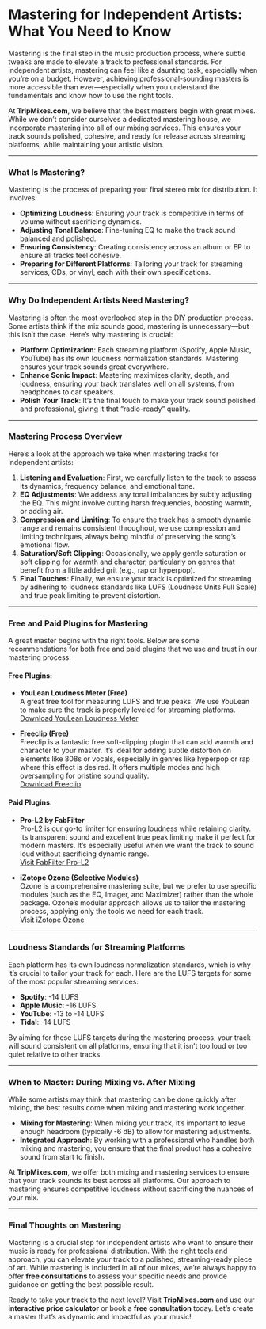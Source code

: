 # **Mastering for Independent Artists: What You Need to Know**

Mastering is the final step in the music production process, where subtle tweaks are made to elevate a track to professional standards. For independent artists, mastering can feel like a daunting task, especially when you’re on a budget. However, achieving professional-sounding masters is more accessible than ever—especially when you understand the fundamentals and know how to use the right tools.

At **TripMixes.com**, we believe that the best masters begin with great mixes. While we don’t consider ourselves a dedicated mastering house, we incorporate mastering into all of our mixing services. This ensures your track sounds polished, cohesive, and ready for release across streaming platforms, while maintaining your artistic vision.

---

### **What Is Mastering?**
Mastering is the process of preparing your final stereo mix for distribution. It involves:
- **Optimizing Loudness**: Ensuring your track is competitive in terms of volume without sacrificing dynamics.
- **Adjusting Tonal Balance**: Fine-tuning EQ to make the track sound balanced and polished.
- **Ensuring Consistency**: Creating consistency across an album or EP to ensure all tracks feel cohesive.
- **Preparing for Different Platforms**: Tailoring your track for streaming services, CDs, or vinyl, each with their own specifications.

---

### **Why Do Independent Artists Need Mastering?**
Mastering is often the most overlooked step in the DIY production process. Some artists think if the mix sounds good, mastering is unnecessary—but this isn’t the case. Here’s why mastering is crucial:
- **Platform Optimization**: Each streaming platform (Spotify, Apple Music, YouTube) has its own loudness normalization standards. Mastering ensures your track sounds great everywhere.  
- **Enhance Sonic Impact**: Mastering maximizes clarity, depth, and loudness, ensuring your track translates well on all systems, from headphones to car speakers.  
- **Polish Your Track**: It’s the final touch to make your track sound polished and professional, giving it that “radio-ready” quality.

---

### **Mastering Process Overview**
Here’s a look at the approach we take when mastering tracks for independent artists:
1. **Listening and Evaluation**: First, we carefully listen to the track to assess its dynamics, frequency balance, and emotional tone.  
2. **EQ Adjustments**: We address any tonal imbalances by subtly adjusting the EQ. This might involve cutting harsh frequencies, boosting warmth, or adding air.  
3. **Compression and Limiting**: To ensure the track has a smooth dynamic range and remains consistent throughout, we use compression and limiting techniques, always being mindful of preserving the song’s emotional flow.  
4. **Saturation/Soft Clipping**: Occasionally, we apply gentle saturation or soft clipping for warmth and character, particularly on genres that benefit from a little added grit (e.g., rap or hyperpop).  
5. **Final Touches**: Finally, we ensure your track is optimized for streaming by adhering to loudness standards like LUFS (Loudness Units Full Scale) and true peak limiting to prevent distortion.

---

### **Free and Paid Plugins for Mastering**
A great master begins with the right tools. Below are some recommendations for both free and paid plugins that we use and trust in our mastering process:

#### **Free Plugins:**
- **YouLean Loudness Meter (Free)**  
   A great free tool for measuring LUFS and true peaks. We use YouLean to make sure the track is properly leveled for streaming platforms.  
   [Download YouLean Loudness Meter](https://youlean.co/youlean-loudness-meter/)

- **Freeclip (Free)**  
   Freeclip is a fantastic free soft-clipping plugin that can add warmth and character to your master. It’s ideal for adding subtle distortion on elements like 808s or vocals, especially in genres like hyperpop or rap where this effect is desired. It offers multiple modes and high oversampling for pristine sound quality.  
   [Download Freeclip](https://www.lkjb.xyz/FreeClip/)

#### **Paid Plugins:**
- **Pro-L2 by FabFilter**  
   Pro-L2 is our go-to limiter for ensuring loudness while retaining clarity. Its transparent sound and excellent true peak limiting make it perfect for modern masters. It’s especially useful when we want the track to sound loud without sacrificing dynamic range.  
   [Visit FabFilter Pro-L2](https://www.fabfilter.com/products/pro-l2-limiter-plugin)

- **iZotope Ozone (Selective Modules)**  
   Ozone is a comprehensive mastering suite, but we prefer to use specific modules (such as the EQ, Imager, and Maximizer) rather than the whole package. Ozone’s modular approach allows us to tailor the mastering process, applying only the tools we need for each track.  
   [Visit iZotope Ozone](https://www.izotope.com/en/products/ozone.html)

---

### **Loudness Standards for Streaming Platforms**
Each platform has its own loudness normalization standards, which is why it’s crucial to tailor your track for each. Here are the LUFS targets for some of the most popular streaming services:

- **Spotify**: -14 LUFS  
- **Apple Music**: -16 LUFS  
- **YouTube**: -13 to -14 LUFS  
- **Tidal**: -14 LUFS  

By aiming for these LUFS targets during the mastering process, your track will sound consistent on all platforms, ensuring that it isn’t too loud or too quiet relative to other tracks.

---

### **When to Master: During Mixing vs. After Mixing**
While some artists may think that mastering can be done quickly after mixing, the best results come when mixing and mastering work together.  
- **Mixing for Mastering**: When mixing your track, it’s important to leave enough headroom (typically -6 dB) to allow for mastering adjustments.  
- **Integrated Approach**: By working with a professional who handles both mixing and mastering, you ensure that the final product has a cohesive sound from start to finish.

At **TripMixes.com**, we offer both mixing and mastering services to ensure that your track sounds its best across all platforms. Our approach to mastering ensures competitive loudness without sacrificing the nuances of your mix.

---

### **Final Thoughts on Mastering**
Mastering is a crucial step for independent artists who want to ensure their music is ready for professional distribution. With the right tools and approach, you can elevate your track to a polished, streaming-ready piece of art. While mastering is included in all of our mixes, we’re always happy to offer **free consultations** to assess your specific needs and provide guidance on getting the best possible result.

Ready to take your track to the next level? Visit **TripMixes.com** and use our **interactive price calculator** or book a **free consultation** today. Let’s create a master that’s as dynamic and impactful as your music!